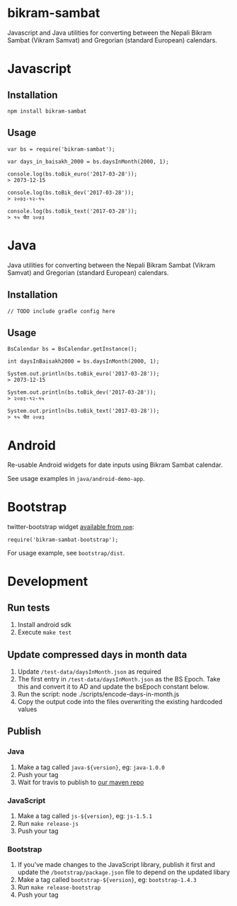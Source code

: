 bikram-sambat
=============

Javascript and Java utilities for converting between the Nepali Bikram Sambat (Vikram Samvat) and Gregorian (standard European) calendars.

# Javascript

## Installation

	npm install bikram-sambat

## Usage

	var bs = require('bikram-sambat');

	var days_in_baisakh_2000 = bs.daysInMonth(2000, 1);

	console.log(bs.toBik_euro('2017-03-28'));
	> 2073-12-15

	console.log(bs.toBik_dev('2017-03-28'));
	> २०७३-१२-१५

	console.log(bs.toBik_text('2017-03-28'));
	> १५ चैत २०७३


# Java

Java utilities for converting between the Nepali Bikram Sambat (Vikram Samvat) and Gregorian (standard European) calendars.

## Installation

	// TODO include gradle config here

## Usage

	BsCalendar bs = BsCalendar.getInstance();

	int daysInBaisakh2000 = bs.daysInMonth(2000, 1);

	System.out.println(bs.toBik_euro('2017-03-28'));
	> 2073-12-15

	System.out.println(bs.toBik_dev('2017-03-28'));
	> २०७३-१२-१५

	System.out.println(bs.toBik_text('2017-03-28'));
	> १५ चैत २०७३


# Android

Re-usable Android widgets for date inputs using Bikram Sambat calendar.

See usage examples in `java/android-demo-app`.


# Bootstrap

twitter-bootstrap widget [available from `npm`](https://www.npmjs.com/package/bikram-sambat-bootstrap):

	require('bikram-sambat-bootstrap');

For usage example, see `bootstrap/dist`.

# Development

## Run tests

1. Install android sdk
2. Execute `make test`

## Update compressed days in month data

1. Update `/test-data/daysInMonth.json` as required
2. The first entry in `/test-data/daysInMonth.json` as the BS Epoch. Take this
    and convert it to AD and update the bsEpoch constant below.
3. Run the script: node ./scripts/encode-days-in-month.js
4. Copy the output code into the files overwriting the existing hardcoded values

## Publish

### Java

1. Make a tag called `java-${version}`, eg: `java-1.0.0`
2. Push your tag
3. Wait for travis to publish to [our maven repo](https://staging.dev.medicmobile.org/_couch/maven-repo/bikramsambat)

### JavaScript

1. Make a tag called `js-${version}`, eg: `js-1.5.1`
2. Run `make release-js`
3. Push your tag

### Bootstrap

1. If you've made changes to the JavaScript library, publish it first and update the `/bootstrap/package.json` file to depend on the updated libary
2. Make a tag called `bootstrap-${version}`, eg: `bootstrap-1.4.3`
3. Run `make release-bootstrap`
4. Push your tag
